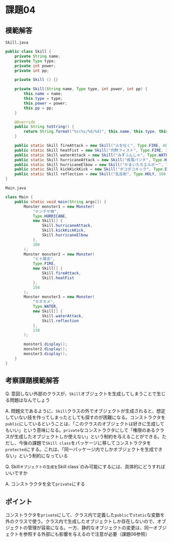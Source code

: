 # 課題04

## 模範解答

`Skill.java`

```java
public class Skill {
    private String name;
    private Type type;
    private int power;
    private int pp;

    private Skill () {}

    private Skill(String name, Type type, int power, int pp) {
        this.name = name;
        this.type = type;
        this.power = power;
        this.pp = pp;
    }

    @Override
    public String toString() {
        return String.format("%s(%s/%d/%d)", this.name, this.type, this.power, this.pp);
    }

    public static Skill fireAttack = new Skill("火を吐く", Type.FIRE, 40, 5);
    public static Skill heatFist = new Skill("灼熱フィスト", Type.FIRE, 30, 20);
    public static Skill waterAttack = new Skill("みずふんしゃ", Type.WATER, 1, 10);
    public static Skill hurricaneAttack = new Skill("疾風パンチ", Type.HURRICANE, 10, 30);
    public static Skill hurricaneElbow = new Skill("かまいたちエルボー", Type.HURRICANE, 20, 20);
    public static Skill kickKickKick = new Skill("ボコボコキック", Type.DARK, 30, 10);
    public static Skill reflection = new Skill("乱反射", Type.HOLY, 100, 1);
}
```

`Main.java`

```java
class Main {
    public static void main(String args[]) {
        Monster monster1 = new Monster(
            "ナンデヤ根",
            Type.HURRICANE,
            new Skill[] {
                Skill.hurricaneAttack,
                Skill.kickKickKick,
                Skill.hurricaneElbow
            },
            100
        );
        Monster monster2 = new Monster(
            "ヒト陽炎",
            Type.FIRE,
            new Skill[] {
                Skill.fireAttack,
                Skill.heatFist
            },
            150
        );
        Monster monster3 = new Monster(
            "カネカメ",
            Type.WATER,
            new Skill[] {
                Skill.waterAttack,
                Skill.reflection
            },
            130
        );

        monster1.display();
        monster2.display();
        monster3.display();
    }
}
```

## 考察課題模範解答

Q. 意図しない外部のクラスが、`Skill`オブジェクトを生成してしまうことで生じる問題はなんでしょう

A. 問題文であるように、`Skill`クラスの外でオブジェクトが生成されると、想定していない技を作ってしまったとしても探すのが困難になる。コンストラクタを`public`にしているということは、「このクラスのオブジェクトは好きに生成してもいい」という意味になる。`private`なコンストラクタにして「権限のあるクラスが生成したオブジェクトしか使えない」という制約を与えることができる。ただし、今後の課題で`Skill class`をパッケージに移してコンストラクタを`protected`にする。これは、「同一パッケージ内でしかオブジェクトを生成できない」という制約になっている

Q. Skill`オブジェクトの生成を`Skill class`のみ可能にするには、具体的にどうすればいいですか

A. コンストラクタを全て`private`にする

## ポイント

コンストラクタを`private`にして、クラス内で定義した`public`で`static`な変数を外のクラスで使う。クラス内で生成したオブジェクトしか存在しないので、オブジェクトの管理が容易になる。一方、静的なオブジェクトの変更は、同一オブジェクトを参照する外部にも影響を与えるので注意が必要（課題06参照）

